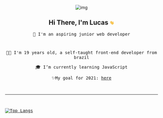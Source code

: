<p align="center" ><img margin="auto" alt="img" src="https://media1.giphy.com/media/Wj7lNjMNDxSmc/giphy.gif?cid=ecf05e47f8931a952f05c21f539ce779c6e0009299656474&rid=giphy.gif" width="200" height="auto" /></p>

<h2 align="center">Hi There, I'm Lucas <img src="https://raw.githubusercontent.com/ABSphreak/ABSphreak/master/gifs/Hi.gif" width="15"></img></h2>

<samp>
<p align="center">🚀 I'm an aspiring junior web developer</p>


<br>
<p align="center">👨‍💻  I'm 19 years old, a self-taught front-end developer from brazil</p>

<p align="center">🎓 I’m currently learning JavaScript</p>


<p align="center">✨My goal for 2021: <a href="https://www.notion.so/faturamentow52/Front-End-developer-03df83683aa6486fa40898d90f152aa2" target="blank">here</a> </p>

<br>
<hr>
<br>

[![Top Langs](https://github-readme-stats.vercel.app/api/top-langs/?username=LucasBaierle&layout=compact)](https://github.com/LucasBaierle/github-readme-stats)
